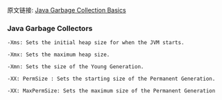 原文链接: [Java Garbage Collection Basics](https://www.oracle.com/webfolder/technetwork/tutorials/obe/java/gc01/index.html)

### Java Garbage Collectors

```
-Xms: Sets the initial heap size for when the JVM starts.

-Xmx: Sets the maximum heap size.

-Xmn: Sets the size of the Young Generation.

-XX: PermSize : Sets the starting size of the Permanent Generation.

-XX: MaxPermSize: Sets the maximum size of the Permanent Generation
```







